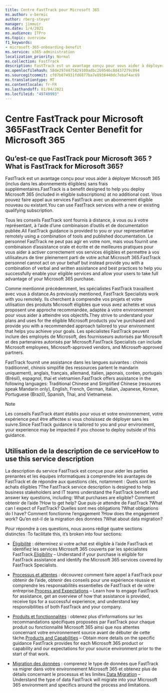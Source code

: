 ```yaml
---
title: Centre FastTrack pour Microsoft 365
ms.author: v-bermic
author: rberg-steyer
manager: jimmuir
ms.date: 1/4/2021
ms.audience: ITPro
ms.topic: overview
f1_keywords:
- microsoft-365-onboarding-benefit
ms.service: o365-administration
localization_priority: Normal
ms.collection: FastTrack
description: FastTrack est un avantage conçu pour vous aider à déployer Microsoft 365 (inclus dans les abonnements éligibles) sans frais supplémentaires. Vous pouvez faire appel aux services FastTrack avec un abonnement éligible nouveau ou existant.
ms.openlocfilehash: 58de2974475829100adbc2b9546c8d437279c094
ms.sourcegitcommit: cf07b074931fd6877ba7e8938440dc7ebaf4ac69
ms.translationtype: MT
ms.contentlocale: fr-FR
ms.lasthandoff: 01/04/2021
ms.locfileid: "49749993"
---
```

# <a name="fasttrack-center-benefit-for-microsoft-365"></a><span data-ttu-id="d2f62-104">Centre FastTrack pour Microsoft 365</span><span class="sxs-lookup"><span data-stu-id="d2f62-104">FastTrack Center Benefit for Microsoft 365</span></span>

## <a name="what-is-fasttrack-for-microsoft-365"></a><span data-ttu-id="d2f62-105">Qu’est-ce que FastTrack pour Microsoft 365 ?</span><span class="sxs-lookup"><span data-stu-id="d2f62-105">What is FastTrack for Microsoft 365?</span></span>

<span data-ttu-id="d2f62-106">FastTrack est un avantage conçu pour vous aider à déployer Microsoft 365 (inclus dans les abonnements éligibles) sans frais supplémentaires.</span><span class="sxs-lookup"><span data-stu-id="d2f62-106">FastTrack is a benefit designed to help you deploy Microsoft 365 (included in eligible subscriptions) at no additional cost.</span></span> <span data-ttu-id="d2f62-107">Vous pouvez faire appel aux services FastTrack avec un abonnement éligible nouveau ou existant.</span><span class="sxs-lookup"><span data-stu-id="d2f62-107">You can use FastTrack services with a new or existing qualifying subscription.</span></span>

<span data-ttu-id="d2f62-108">Tous les conseils FastTrack sont fournis à distance, à vous ou à votre représentant, à l’aide d’une combinaison d’outils et de documentation publiée.</span><span class="sxs-lookup"><span data-stu-id="d2f62-108">All FastTrack guidance is provided to you or your representative remotely using a combination of tools and published documentation.</span></span> <span data-ttu-id="d2f62-109">Le personnel FastTrack ne peut pas agir en votre nom, mais vous fournit une combinaison d’assistance orale et écrite et de meilleures pratiques pour vous aider à activer correctement vos services éligibles et permettre à vos utilisateurs de tirer pleinement parti de votre achat Microsoft 365.</span><span class="sxs-lookup"><span data-stu-id="d2f62-109">FastTrack personnel cannot act on your behalf but instead provide you with a combination of verbal and written assistance and best practices to help you successfully enable your eligible services and allow your users to take full advantage of your Microsoft 365 purchase.</span></span>

<span data-ttu-id="d2f62-110">Comme mentionné précédemment, les spécialistes FastTrack travaillent avec vous à distance.</span><span class="sxs-lookup"><span data-stu-id="d2f62-110">As previously mentioned, FastTrack Specialists work with you remotely.</span></span> <span data-ttu-id="d2f62-111">Ils cherchent à comprendre vos projets et votre utilisation des produits Microsoft éligibles que vous avez achetés et vous proposent une approche recommandée, adaptée à votre environnement pour vous aider à atteindre vos objectifs.</span><span class="sxs-lookup"><span data-stu-id="d2f62-111">They strive to understand your plans and uses for the eligible Microsoft products you’ve purchased and provide you with a recommended approach tailored to your environment that helps you achieve your goals.</span></span> <span data-ttu-id="d2f62-112">Les spécialistes FastTrack peuvent inclure des employés de Microsoft, des fournisseurs autorisés par Microsoft et des partenaires autorisés par Microsoft.</span><span class="sxs-lookup"><span data-stu-id="d2f62-112">FastTrack Specialists can include Microsoft employees, Microsoft-approved vendors, and Microsoft-approved partners.</span></span>

<span data-ttu-id="d2f62-113">FastTrack fournit une assistance dans les langues suivantes : chinois traditionnel, chinois simplifié (les ressources parlent le mandarin uniquement), anglais, français, allemand, italien, japonais, coréen, portugais (Brésil), espagnol, thaï et vietnamien.</span><span class="sxs-lookup"><span data-stu-id="d2f62-113">FastTrack offers assistance in the following languages: Traditional Chinese and Simplified Chinese (resources speak Mandarin only), English, French, German, Italian, Japanese, Korean, Portuguese (Brazil), Spanish, Thai, and Vietnamese.</span></span>

> [!NOTE]
> <span data-ttu-id="d2f62-114">Les conseils FastTrack étant établis pour vous et votre environnement, votre expérience peut être affectée si vous choisissez de déployer sans les suivre.</span><span class="sxs-lookup"><span data-stu-id="d2f62-114">Since FastTrack guidance is tailored to you and your environment, your experience may be impacted if you choose to deploy outside of this guidance.</span></span>

## <a name="how-to-use-this-service-description"></a><span data-ttu-id="d2f62-115">Utilisation de la description de ce service</span><span class="sxs-lookup"><span data-stu-id="d2f62-115">How to use this service description</span></span>

<span data-ttu-id="d2f62-116">La description du service FastTrack est conçue pour aider les parties prenantes et les équipes informatiques à comprendre les avantages de FastTrack et de répondre aux questions clés, notamment : Quels sont les achats éligibles ?</span><span class="sxs-lookup"><span data-stu-id="d2f62-116">The FastTrack service description is designed to help business stakeholders and IT teams understand the FastTrack benefit and answer key questions, including: What purchases are eligible?</span></span> <span data-ttu-id="d2f62-117">Comment obtenir de l’aide ?</span><span class="sxs-lookup"><span data-stu-id="d2f62-117">How to get help?</span></span> <span data-ttu-id="d2f62-118">Que puis-je attendre de FastTrack ?</span><span class="sxs-lookup"><span data-stu-id="d2f62-118">What can I expect of FastTrack?</span></span> <span data-ttu-id="d2f62-119">Quelles sont mes obligations ?</span><span class="sxs-lookup"><span data-stu-id="d2f62-119">What obligations do I have?</span></span> <span data-ttu-id="d2f62-120">Comment fonctionne l’engagement ?</span><span class="sxs-lookup"><span data-stu-id="d2f62-120">How does the engagement work?</span></span> <span data-ttu-id="d2f62-121">Qu’en est-il de la migration des données ?</span><span class="sxs-lookup"><span data-stu-id="d2f62-121">What about data migration?</span></span>

<span data-ttu-id="d2f62-122">Pour répondre à ces questions, nous avons rédigé quatre sections distinctes :</span><span class="sxs-lookup"><span data-stu-id="d2f62-122">To facilitate this, it’s broken into four sections:</span></span>

  - <span data-ttu-id="d2f62-123">[Éligibilité](eligibility.md) : déterminez si votre achat est éligible à l’aide FastTrack et identifiez les services Microsoft 365 couverts par les spécialistes FastTrack.</span><span class="sxs-lookup"><span data-stu-id="d2f62-123">[Eligibility](eligibility.md) – Understand if your purchase is eligible for FastTrack assistance and identify the Microsoft 365 services covered by FastTrack Specialists.</span></span>

  - <span data-ttu-id="d2f62-124">[Processus et attentes](process-and-expectations.md) : découvrez comment faire appel à FastTrack pour obtenir de l’aide, obtenir des conseils pour une expérience réussie et comprendre les responsabilités essentielles de FastTrack et de votre entreprise.</span><span class="sxs-lookup"><span data-stu-id="d2f62-124">[Process and Expectations](process-and-expectations.md) – Learn how to engage FastTrack for assistance, get an overview of how that assistance is provided, receive tips for a successful experience, and understand key responsibilities of both FastTrack and your company.</span></span>

  - <span data-ttu-id="d2f62-125">[Produits et fonctionnalités](products-and-capabilities.md) : obtenez plus d’informations sur les recommandations spécifiques proposées par FastTrack pour chaque produit ou fonctionnalité Microsoft 365 ainsi que nos attentes concernant votre environnement source avant de débuter de cette tâche.</span><span class="sxs-lookup"><span data-stu-id="d2f62-125">[Products and Capabilities](products-and-capabilities.md) – Obtain more details on the specific guidance FastTrack provides for each Microsoft 365 product or capability and our expectations for your source environment prior to the start of that work.</span></span>

  - <span data-ttu-id="d2f62-126">[Migration des données](data-migration.md) : comprenez le type de données que FastTrack va migrer dans votre environnement Microsoft 365 et obtenez plus de détails concernant le processus et les limites.</span><span class="sxs-lookup"><span data-stu-id="d2f62-126">[Data Migration](data-migration.md) – Understand the type of data FastTrack will migrate into your Microsoft 365 environment and specifics around the process and limitations.</span></span>
